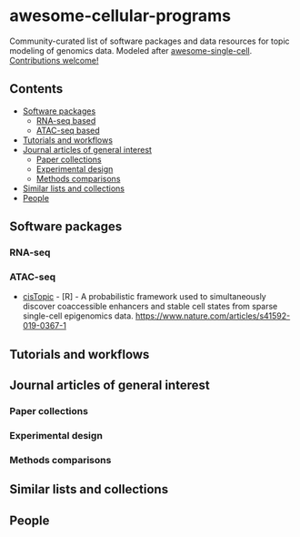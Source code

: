# awesome-cellular-programs
Community-curated list of software packages and data resources for topic modeling of genomics data. Modeled after [awesome-single-cell](https://github.com/seandavi/awesome-single-cell). [Contributions welcome!](https://github.com/adamklie/awesome-topic-modeling/blob/main/CONTRIBUTING.md)

## Contents
- [Software packages](#software-packages)
    - [RNA-seq based](#rna-seq)
    - [ATAC-seq based](#atac-seq)
- [Tutorials and workflows](#tutorials-and-workflows)
- [Journal articles of general interest](#journal-articles-of-general-interest)
    - [Paper collections](#paper-collections)
    - [Experimental design](#experimental-design)
    - [Methods comparisons](#methods-comparisons)
- [Similar lists and collections](#similar-lists-and-collections)
- [People](#people)

## Software packages

### RNA-seq

### ATAC-seq
- [cisTopic](https://github.com/aertslab/cisTopic) - [R] - A probabilistic framework used to simultaneously discover coaccessible enhancers and stable cell states from sparse single-cell epigenomics data. https://www.nature.com/articles/s41592-019-0367-1

## Tutorials and workflows

## Journal articles of general interest

### Paper collections

### Experimental design

### Methods comparisons

## Similar lists and collections

## People
